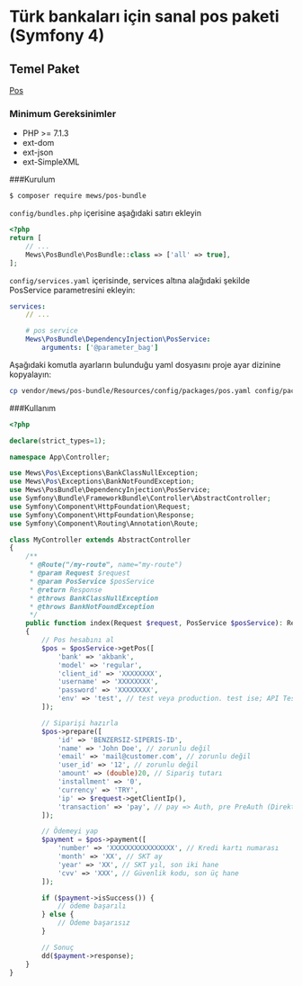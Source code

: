 # Türk bankaları için sanal pos paketi (Symfony 4)

## Temel Paket
[Pos](https://github.com/mewebstudio/pos)

### Minimum Gereksinimler
  - PHP >= 7.1.3
  - ext-dom
  - ext-json
  - ext-SimpleXML

###Kurulum
```bash
$ composer require mews/pos-bundle
```

`config/bundles.php` içerisine aşağıdaki satırı ekleyin
```php
<?php
return [
    // ...
    Mews\PosBundle\PosBundle::class => ['all' => true],
];
```

`config/services.yaml` içerisinde, services altına alağıdaki şekilde PosService parametresini ekleyin:
```yaml
services:
    // ...

    # pos service
    Mews\PosBundle\DependencyInjection\PosService:
        arguments: ['@parameter_bag']

```

Aşağıdaki komutla ayarların bulunduğu yaml dosyasını proje ayar dizinine kopyalayın:
```bash
cp vendor/mews/pos-bundle/Resources/config/packages/pos.yaml config/packages/
```

###Kullanım
```php
<?php

declare(strict_types=1);

namespace App\Controller;

use Mews\Pos\Exceptions\BankClassNullException;
use Mews\Pos\Exceptions\BankNotFoundException;
use Mews\PosBundle\DependencyInjection\PosService;
use Symfony\Bundle\FrameworkBundle\Controller\AbstractController;
use Symfony\Component\HttpFoundation\Request;
use Symfony\Component\HttpFoundation\Response;
use Symfony\Component\Routing\Annotation\Route;

class MyController extends AbstractController
{
    /**
     * @Route("/my-route", name="my-route")
     * @param Request $request
     * @param PosService $posService
     * @return Response
     * @throws BankClassNullException
     * @throws BankNotFoundException
     */
    public function index(Request $request, PosService $posService): Response
    {
        // Pos hesabını al
        $pos = $posService->getPos([
            'bank' => 'akbank',
            'model' => 'regular',
            'client_id' => 'XXXXXXXX',
            'username' => 'XXXXXXXX',
            'password' => 'XXXXXXXX',
            'env' => 'test', // test veya production. test ise; API Test Url, production ise; API Production URL kullanılır.
        ]);

        // Siparişi hazırla
        $pos->prepare([
            'id' => 'BENZERSIZ-SIPERIS-ID',
            'name' => 'John Doe', // zorunlu değil
            'email' => 'mail@customer.com', // zorunlu değil
            'user_id' => '12', // zorunlu değil
            'amount' => (double)20, // Sipariş tutarı
            'installment' => '0',
            'currency' => 'TRY',
            'ip' => $request->getClientIp(),
            'transaction' => 'pay', // pay => Auth, pre PreAuth (Direkt satış için pay, ön provizyon için pre)
        ]);

        // Ödemeyi yap
        $payment = $pos->payment([
            'number' => 'XXXXXXXXXXXXXXXX', // Kredi kartı numarası
            'month' => 'XX', // SKT ay
            'year' => 'XX', // SKT yıl, son iki hane
            'cvv' => 'XXX', // Güvenlik kodu, son üç hane
        ]);

        if ($payment->isSuccess()) {
            // ödeme başarılı
        } else {
            // Ödeme başarısız
        }

        // Sonuç
        dd($payment->response);
    }
}
```
